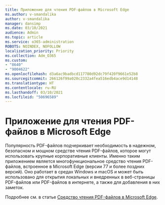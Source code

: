 ```yaml
---
title: Приложение для чтения PDF-файлов в Microsoft Edge
ms.author: v-smandalika
author: v-smandalika
manager: dansimp
ms.date: 03/10/2021
audience: Admin
ms.topic: article
ms.service: o365-administration
ROBOTS: NOINDEX, NOFOLLOW
localization_priority: Priority
ms.collection: Adm_O365
ms.custom:
- "8640"
- "9004622"
ms.openlocfilehash: d3a6ac9badbcd117780d92dc79f420f9661e52b8
ms.sourcegitcommit: 266126f99a020c2332a4fea516edb4ace9d14148
ms.translationtype: HT
ms.contentlocale: ru-RU
ms.lasthandoff: 03/10/2021
ms.locfileid: "50696589"
---
```

# <a name="pdf-reader-app-in-microsoft-edge"></a>Приложение для чтения PDF-файлов в Microsoft Edge

Популярность PDF-файлов подчеркивает необходимость в надежном, безопасном и мощном средстве чтения PDF-файлов, которое могут использовать крупные корпоративные клиенты. Именно таким приложением является многофункциональное средство чтения PDF-файлов, встроенное в Microsoft Edge (версии 77 и более поздних версий). Оно работает в средах Windows и macOS и может быть использовано для открытия локальных и внедренных в веб-страницы PDF-файлов или PDF-файлов в интернете, а также для добавления в них заметок.

Подробнее см. в статье [Средство чтения PDF-файлов в Microsoft Edge](https://docs.microsoft.com/deployedge/microsoft-edge-pdf).
